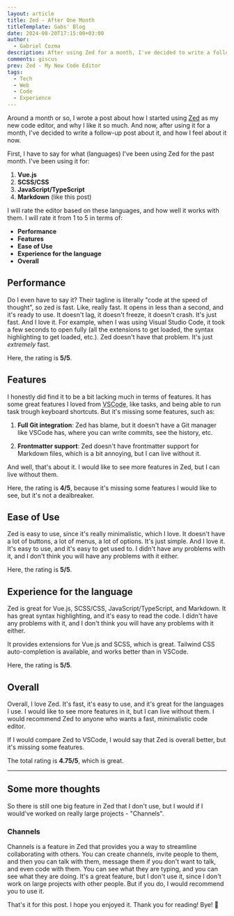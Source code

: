 ```yaml
---
layout: article
title: Zed - After One Month
titleTemplate: Gabs' Blog
date: 2024-08-20T17:15:00+03:00
author:
  - Gabriel Cozma
description: After using Zed for a month, I've decided to write a follow-up post about it, and how I feel about it now.
comments: giscus
prev: Zed - My New Code Editor
tags:
  - Tech
  - Web
  - Code
  - Experience
---
```


Around a month or so, I wrote a post about how I started using [Zed](https://zed.dev) as my new code editor, and why I like it so much. And now, after using it for a month, I've decided to write a follow-up post about it, and how I feel about it now.

First, I have to say for what (languages) I've been using Zed for the past month. I've been using it for:

1. **Vue.js**
2. **SCSS/CSS**
3. **JavaScript/TypeScript**
4. **Markdown** (like this post)

I will rate the editor based on these languages, and how well it works with them. I will rate it from 1 to 5 in terms of:

- **Performance**
- **Features**
- **Ease of Use**
- **Experience for the language**
- **Overall**

## Performance

Do I even have to say it? Their tagline is literally "code at the speed of thought", so zed is fast. Like, really fast. It opens in less than a second, and it's ready to use. It doesn't lag, it doesn't freeze, it doesn't crash. It's just fast. And I love it. For example, when I was using Visual Studio Code, it took a few seconds to open fully (all the extensions to get loaded, the syntax highlighting to get loaded, etc.). Zed doesn't have that problem. It's just _extremely_ fast.

Here, the rating is **5/5**.

## Features

I honestly did find it to be a bit lacking much in terms of features. It has some great features I loved from <abbr title="Visual Studio Code">VSCode</abbr>, like tasks, and being able to run task trough keyboard shortcuts. But it's missing some features, such as:

1. **Full Git integration**: Zed has blame, but it doesn't have a Git manager like VSCode has, where you can write commits, see the history, etc.

2. **Frontmatter support**: Zed doesn't have frontmatter support for Markdown files, which is a bit annoying, but I can live without it.

And well, that's about it. I would like to see more features in Zed, but I can live without them.

Here, the rating is **4/5**, because it's missing some features I would like to see, but it's not a dealbreaker.

## Ease of Use

Zed is easy to use, since it's really minimalistic, which I love. It doesn't have a lot of buttons, a lot of menus, a lot of options. It's just simple. And I love it. It's easy to use, and it's easy to get used to. I didn't have any problems with it, and I don't think you will have any problems with it either.

Here, the rating is **5/5**.

## Experience for the language

Zed is great for Vue.js, SCSS/CSS, JavaScript/TypeScript, and Markdown. It has great syntax highlighting, and it's easy to read the code. I didn't have any problems with it, and I don't think you will have any problems with it either.

It provides extensions for Vue.js and SCSS, which is great. Tailwind CSS auto-completion is available, and works better than in VSCode.

Here, the rating is **5/5**.

## Overall

Overall, I love Zed. It's fast, it's easy to use, and it's great for the languages I use. I would like to see more features in it, but I can live without them. I would recommend Zed to anyone who wants a fast, minimalistic code editor.

If I would compare Zed to VSCode, I would say that Zed is overall better, but it's missing some features.

The total rating is **4.75/5**, which is great.

---

## Some more thoughts

So there is still one big feature in Zed that I don't use, but I would if I would've worked on really large projects - "Channels".

### Channels

Channels is a feature in Zed that provides you a way to streamline collaborating with others. You can create channels, invite people to them, and then you can talk with them, message them if you don't want to talk, and even code with them. You can see what they are typing, and you can see what they are doing. It's a great feature, but I don't use it, since I don't work on large projects with other people. But if you do, I would recommend you to use it.

That's it for this post. I hope you enjoyed it. Thank you for reading! Bye! 👋
